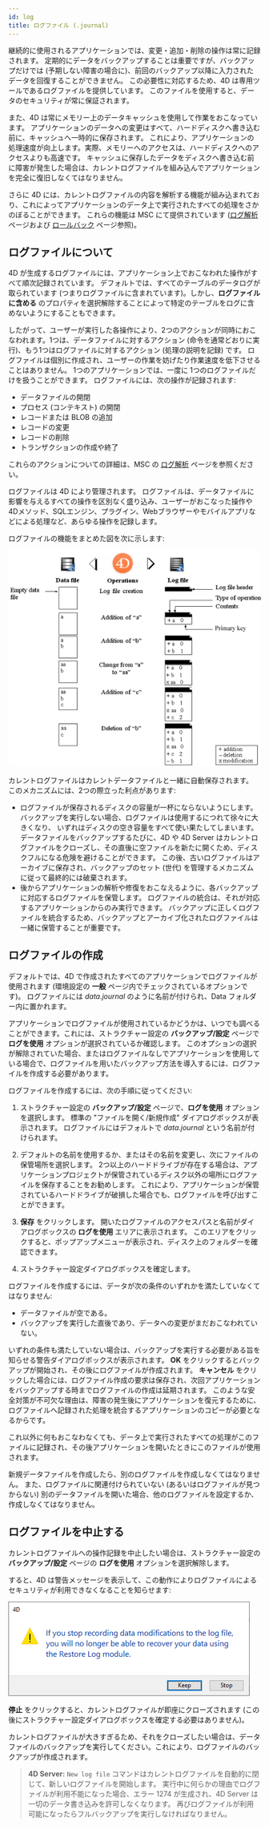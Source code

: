 ```yaml
---
id: log
title: ログファイル (.journal)
---
```


継続的に使用されるアプリケーションでは、変更・追加・削除の操作は常に記録されます。 定期的にデータをバックアップすることは重要ですが、バックアップだけでは (予期しない障害の場合に)、前回のバックアップ以降に入力されたデータを回復することができません。 この必要性に対応するため、4D は専用ツールであるログファイルを提供しています。 このファイルを使用すると、データのセキュリティが常に保証されます。

また、4D は常にメモリー上のデータキャッシュを使用して作業をおこなっています。 アプリケーションのデータへの変更はすべて、ハードディスクへ書き込む前に、キャッシュへ一時的に保存されます。 これにより、アプリケーションの処理速度が向上します。実際、メモリーへのアクセスは、ハードディスクへのアクセスよりも高速です。 キャッシュに保存したデータをディスクへ書き込む前に障害が発生した場合は、カレントログファイルを組み込んでアプリケーションを完全に復旧しなくてはなりません。

さらに 4D には、カレントログファイルの内容を解析する機能が組み込まれており、これによってアプリケーションのデータ上で実行されたすべての処理をさかのぼることができます。 これらの機能は MSC にて提供されています ([ログ解析](MSC/analysis.md) ページおよび [ロールバック](MSC/rollback.md) ページ参照)。

## ログファイルについて

4D が生成するログファイルには、アプリケーション上でおこなわれた操作がすべて順次記録されています。 デフォルトでは、すべてのテーブルのデータログが取られています (つまりログファイルに含まれています)。しかし、**ログファイルに含める** のプロパティを選択解除することによって特定のテーブルをログに含めないようにすることもできます。

したがって、ユーザーが実行した各操作により、2つのアクションが同時におこなわれます。1つは、データファイルに対するアクション (命令を通常どおりに実行)、もう1つはログファイルに対するアクション (処理の説明を記録) です。 ログファイルは個別に作成され、ユーザーの作業を妨げたり作業速度を低下させることはありません。 1つのアプリケーションでは、一度に 1つのログファイルだけを扱うことができます。 ログファイルには、次の操作が記録されます:

- データファイルの開閉
- プロセス (コンテキスト) の開閉
- レコードまたは BLOB の追加
- レコードの変更
- レコードの削除
- トランザクションの作成や終了

これらのアクションについての詳細は、MSC の [ログ解析](MSC/analysis.md) ページを参照ください。

ログファイルは 4D により管理されます。 ログファイルは、データファイルに影響を与えるすべての操作を区別なく盛り込み、ユーザーがおこなった操作や 4Dメソッド、SQLエンジン、プラグイン、Webブラウザーやモバイルアプリなどによる処理など、あらゆる操作を記録します。

ログファイルの機能をまとめた図を次に示します:

![](../assets/en/Backup/backup05.png)


カレントログファイルはカレントデータファイルと一緒に自動保存されます。 このメカニズムには、2つの際立った利点があります:

- ログファイルが保存されるディスクの容量が一杯にならないようにします。 バックアップを実行しない場合、ログファイルは使用するにつれて徐々に大きくなり、 いずれはディスクの空き容量をすべて使い果たしてしまいます。 データファイルをバックアップするたびに、4D や 4D Server はカレントログファイルをクローズし、その直後に空ファイルを新たに開くため、ディスクフルになる危険を避けることができます。 この後、古いログファイルはアーカイブに保存され、バックアップのセット (世代) を管理するメカニズムに従って最終的には破棄されます。
- 後からアプリケーションの解析や修復をおこなえるように、各バックアップに対応するログファイルを保管します。 ログファイルの統合は、それが対応するアプリケーションからのみ実行できます。 バックアップに正しくログファイルを統合するため、バックアップとアーカイブ化されたログファイルは一緒に保管することが重要です。


## ログファイルの作成

デフォルトでは、4D で作成されたすべてのアプリケーションでログファイルが使用されます (環境設定の **一般** ページ内でチェックされているオプションです)。 ログファイルには *data.journal* のように名前が付けられ、Data フォルダー内に置かれます。

アプリケーションでログファイルが使用されているかどうかは、いつでも調べることができます。これには、ストラクチャー設定の **バックアップ/設定** ページで **ログを使用** オプションが選択されているか確認します。 このオプションの選択が解除されていた場合、またはログファイルなしでアプリケーションを使用している場合で、ログファイルを用いたバックアップ方法を導入するには、ログファイルを作成する必要があります。

ログファイルを作成するには、次の手順に従ってください:

1. ストラクチャー設定の **バックアップ/設定** ページで、**ログを使用** オプションを選択します。 標準の "ファイルを開く/新規作成" ダイアログボックスが表示されます。 ログファイルにはデフォルトで *data.journal* という名前が付けられます。

2. デフォルトの名前を使用するか、またはその名前を変更し、次にファイルの保管場所を選択します。 2つ以上のハードドライブが存在する場合は、アプリケーションプロジェクトが保管されているディスク以外の場所にログファイルを保存することをお勧めします。 これにより、アプリケーションが保管されているハードドライブが破損した場合でも、ログファイルを呼び出すことができます。

3. **保存** をクリックします。 開いたログファイルのアクセスパスと名前がダイアログボックスの **ログを使用** エリアに表示されます。 このエリアをクリックすると、ポップアップメニューが表示され、ディスク上のフォルダーを確認できます。

4. ストラクチャー設定ダイアログボックスを確定します。

ログファイルを作成するには、データが次の条件のいずれかを満たしていなくてはなりません:

- データファイルが空である。
- バックアップを実行した直後であり、データへの変更がまだおこなわれていない。

いずれの条件も満たしていない場合は、バックアップを実行する必要がある旨を知らせる警告ダイアログボックスが表示されます。 **OK** をクリックするとバックアップが開始され、その後にログファイルが作成されます。 **キャンセル** をクリックした場合には、ログファイル作成の要求は保存され、次回アプリケーションをバックアップする時までログファイルの作成は延期されます。 このような安全対策が不可欠な理由は、障害の発生後にアプリケーションを復元するために、ログファイルへ記録された処理を統合するアプリケーションのコピーが必要となるからです。

これ以外に何もおこなわなくても、データ上で実行されたすべての処理がこのファイルに記録され、その後アプリケーションを開いたときにこのファイルが使用されます。

新規データファイルを作成したら、別のログファイルを作成しなくてはなりません。 また、ログファイルに関連付けられていない (あるいはログファイルが見つからない) 別のデータファイルを開いた場合、他のログファイルを設定するか、作成しなくてはなりません。



## ログファイルを中止する

カレントログファイルへの操作記録を中止したい場合は、ストラクチャー設定の **バックアップ/設定** ページの **ログを使用** オプションを選択解除します。

すると、4D は警告メッセージを表示して、この動作によりログファイルによるセキュリティが利用できなくなることを知らせます:

![](../assets/en/Backup/backup06.png)

**停止** をクリックすると、カレントログファイルが即座にクローズされます (この後にストラクチャー設定ダイアログボックスを確定する必要はありません)。

カレントログファイルが大きすぎるため、それをクローズしたい場合は、データファイルのバックアップを実行してください。これにより、ログファイルのバックアップが作成されます。

> **4D Server:** `New log file` コマンドはカレントログファイルを自動的に閉じて、新しいログファイルを開始します。 実行中に何らかの理由でログファイルが利用不能になった場合、エラー 1274 が生成され、4D Server は一切のデータ書き込みを許可しなくなります。 再びログファイルが利用可能になったらフルバックアップを実行しなければなりません。